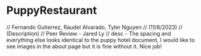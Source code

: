 # PuppyRestaurant
// Fernando Gutierrez, Raudel Alvarado, Tyler Nguyen
// (11/8/2023)
// (Description)
// Peer Review - Jared Ly
// desc - The spacing and everything else looks identical to the puppy hotel document, I would like to see images in the about page but it is fine without it. Nice job!
